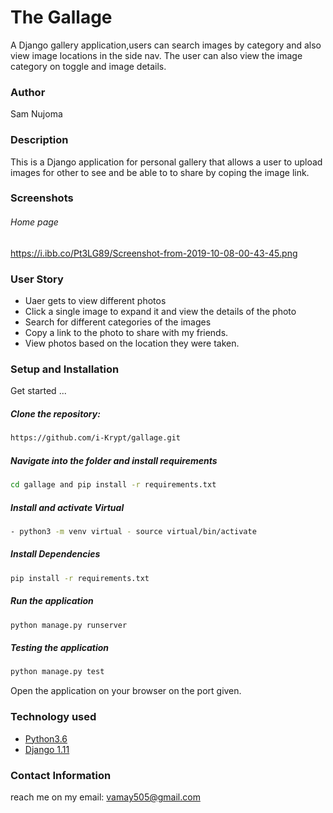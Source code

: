 # The Gallage
A Django gallery application,users can search images by category and also view image locations in the side nav. 
The user can also view the image category on toggle and image details.
### Author  
Sam Nujoma
  
### Description  
This is a Django application for personal gallery that allows a user to upload images for other to see and be able to to share by coping the image link.
    
### Screenshots 
###### Home page
 
<https://i.ibb.co/Pt3LG89/Screenshot-from-2019-10-08-00-43-45.png>
 
### User Story  
  
* Uaer gets to view different photos
* Click a single image to expand it and view the details of the photo  
* Search for different categories of the images 
* Copy a link to the photo to share with my friends.  
* View photos based on the location they were taken.  
  

  
### Setup and Installation  
Get started ...
  
##### Clone the repository:  
 ```bash 
https://github.com/i-Krypt/gallage.git
```
##### Navigate into the folder and install requirements  
 ```bash 
cd gallage and pip install -r requirements.txt 
```
##### Install and activate Virtual
 ```bash 
- python3 -m venv virtual - source virtual/bin/activate  
```  
##### Install Dependencies  
 ```bash 
 pip install -r requirements.txt 
```  
##### Run the application  
 ```bash 
 python manage.py runserver 
``` 
##### Testing the application  
 ```bash 
 python manage.py test 
```
Open the application on your browser on the port given.  
   
### Technology used  
  
* [Python3.6](https://www.python.org/)  
* [Django 1.11](https://docs.djangoproject.com/en/2.2/)  
 
### Contact Information   
reach me on my email: vamay505@gmail.com
